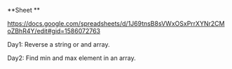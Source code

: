 **Sheet **

https://docs.google.com/spreadsheets/d/1J69tnsB8sVWxOSxPrrXYNr2CMoZBhR4Y/edit#gid=1586072763

Day1:
Reverse a string or and array.

Day2:
Find min and max element in an array.